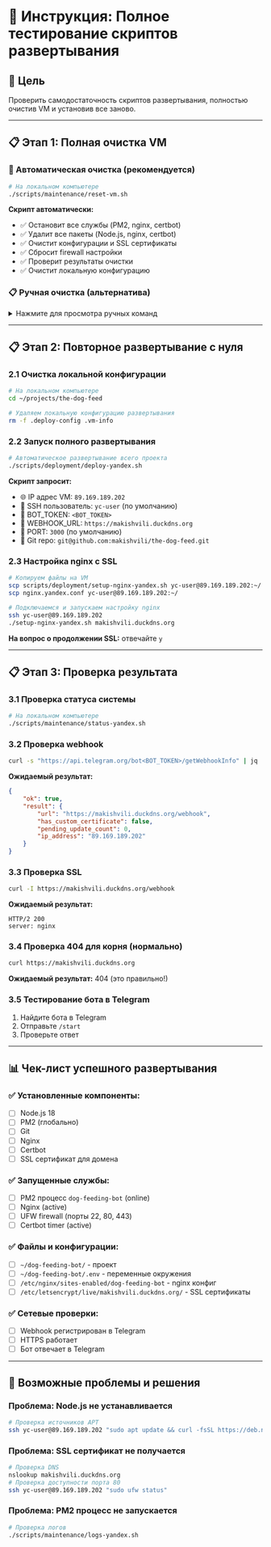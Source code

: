 # 🧪 Инструкция: Полное тестирование скриптов развертывания

## 🎯 Цель

Проверить самодостаточность скриптов развертывания, полностью очистив VM и установив все заново.

---

## 📋 Этап 1: Полная очистка VM

### 🚀 Автоматическая очистка (рекомендуется)

```bash
# На локальном компьютере
./scripts/maintenance/reset-vm.sh
```

**Скрипт автоматически:**

- ✅ Остановит все службы (PM2, nginx, certbot)
- ✅ Удалит все пакеты (Node.js, nginx, certbot)
- ✅ Очистит конфигурации и SSL сертификаты
- ✅ Сбросит firewall настройки
- ✅ Проверит результаты очистки
- ✅ Очистит локальную конфигурацию

### 📋 Ручная очистка (альтернатива)

<details>
<summary>Нажмите для просмотра ручных команд</summary>

#### 1.1 Подключение к VM

```bash
ssh yc-user@89.169.189.202
```

#### 1.2 Остановка всех служб

```bash
# Остановка PM2 процессов
pm2 stop all
pm2 delete all
pm2 kill

# Остановка nginx
sudo systemctl stop nginx
sudo systemctl disable nginx

# Остановка certbot timer
sudo systemctl stop certbot.timer
sudo systemctl disable certbot.timer
```

#### 1.3 Удаление установленных пакетов

```bash
# Удаление Node.js и npm
sudo apt remove --purge -y nodejs npm
sudo apt autoremove -y

# Удаление nginx
sudo apt remove --purge -y nginx nginx-common nginx-core

# Удаление certbot
sudo apt remove --purge -y certbot python3-certbot-nginx

# Удаление PM2 глобально (если остался)
sudo npm uninstall -g pm2 2>/dev/null || true

# Очистка автоудаления
sudo apt autoremove -y
sudo apt autoclean
```

#### 1.4 Удаление конфигурационных файлов

```bash
# Удаление конфигураций nginx
sudo rm -rf /etc/nginx/
sudo rm -rf /var/log/nginx/

# Удаление SSL сертификатов
sudo rm -rf /etc/letsencrypt/

# Удаление проекта
rm -rf ~/dog-feeding-bot/
rm -rf ~/logs/
rm -rf ~/.pm2/

# Удаление Node.js остатков
sudo rm -rf /usr/local/lib/node_modules/
sudo rm -rf ~/.npm/
sudo rm -rf ~/.node-gyp/
```

#### 1.5 Очистка firewall

```bash
# Сброс UFW правил
sudo ufw --force reset
sudo ufw disable
```

#### 1.6 Проверка очистки

```bash
# Проверяем, что все чисто
which node || echo "✅ Node.js удален"
which nginx || echo "✅ Nginx удален"
which certbot || echo "✅ Certbot удален"
which pm2 || echo "✅ PM2 удален"
ls ~/dog-feeding-bot 2>/dev/null || echo "✅ Проект удален"
sudo nginx -t 2>/dev/null || echo "✅ Nginx конфиги удалены"
```

#### 1.7 Выход с VM

```bash
exit
```

</details>

---

## 📋 Этап 2: Повторное развертывание с нуля

### 2.1 Очистка локальной конфигурации

```bash
# На локальном компьютере
cd ~/projects/the-dog-feed

# Удаляем локальную конфигурацию развертывания
rm -f .deploy-config .vm-info
```

### 2.2 Запуск полного развертывания

```bash
# Автоматическое развертывание всего проекта
./scripts/deployment/deploy-yandex.sh
```

**Скрипт запросит:**

- 🌐 IP адрес VM: `89.169.189.202`
- 👤 SSH пользователь: `yc-user` (по умолчанию)
- 🤖 BOT_TOKEN: `<BOT_TOKEN>`
- 🔗 WEBHOOK_URL: `https://makishvili.duckdns.org`
- 🔌 PORT: `3000` (по умолчанию)
- 📂 Git repo: `git@github.com:makishvili/the-dog-feed.git`

### 2.3 Настройка nginx с SSL

```bash
# Копируем файлы на VM
scp scripts/deployment/setup-nginx-yandex.sh yc-user@89.169.189.202:~/
scp nginx.yandex.conf yc-user@89.169.189.202:~/

# Подключаемся и запускаем настройку nginx
ssh yc-user@89.169.189.202
./setup-nginx-yandex.sh makishvili.duckdns.org
```

**На вопрос о продолжении SSL:** отвечайте `y`

---

## 📋 Этап 3: Проверка результата

### 3.1 Проверка статуса системы

```bash
# На локальном компьютере
./scripts/maintenance/status-yandex.sh
```

### 3.2 Проверка webhook

```bash
curl -s "https://api.telegram.org/bot<BOT_TOKEN>/getWebhookInfo" | jq .
```

**Ожидаемый результат:**

```json
{
    "ok": true,
    "result": {
        "url": "https://makishvili.duckdns.org/webhook",
        "has_custom_certificate": false,
        "pending_update_count": 0,
        "ip_address": "89.169.189.202"
    }
}
```

### 3.3 Проверка SSL

```bash
curl -I https://makishvili.duckdns.org/webhook
```

**Ожидаемый результат:**

```
HTTP/2 200
server: nginx
```

### 3.4 Проверка 404 для корня (нормально)

```bash
curl https://makishvili.duckdns.org
```

**Ожидаемый результат:** 404 (это правильно!)

### 3.5 Тестирование бота в Telegram

1. Найдите бота в Telegram
2. Отправьте `/start`
3. Проверьте ответ

---

## 📊 Чек-лист успешного развертывания

### ✅ Установленные компоненты:

- [ ] Node.js 18
- [ ] PM2 (глобально)
- [ ] Git
- [ ] Nginx
- [ ] Certbot
- [ ] SSL сертификат для домена

### ✅ Запущенные службы:

- [ ] PM2 процесс `dog-feeding-bot` (online)
- [ ] Nginx (active)
- [ ] UFW firewall (порты 22, 80, 443)
- [ ] Certbot timer (active)

### ✅ Файлы и конфигурации:

- [ ] `~/dog-feeding-bot/` - проект
- [ ] `~/dog-feeding-bot/.env` - переменные окружения
- [ ] `/etc/nginx/sites-enabled/dog-feeding-bot` - nginx конфиг
- [ ] `/etc/letsencrypt/live/makishvili.duckdns.org/` - SSL сертификаты

### ✅ Сетевые проверки:

- [ ] Webhook регистрирован в Telegram
- [ ] HTTPS работает
- [ ] Бот отвечает в Telegram

---

## 🚨 Возможные проблемы и решения

### Проблема: Node.js не устанавливается

```bash
# Проверка источников APT
ssh yc-user@89.169.189.202 "sudo apt update && curl -fsSL https://deb.nodesource.com/setup_18.x | sudo -E bash -"
```

### Проблема: SSL сертификат не получается

```bash
# Проверка DNS
nslookup makishvili.duckdns.org
# Проверка доступности порта 80
ssh yc-user@89.169.189.202 "sudo ufw status"
```

### Проблема: PM2 процесс не запускается

```bash
# Проверка логов
./scripts/maintenance/logs-yandex.sh
```
